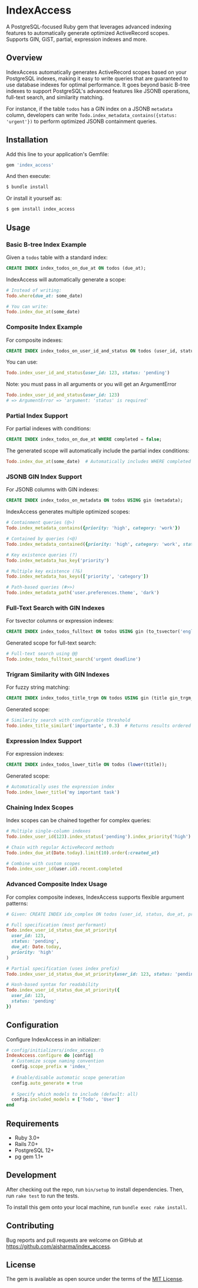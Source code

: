 # IndexAccess

A PostgreSQL-focused Ruby gem that leverages advanced indexing features to automatically generate optimized ActiveRecord scopes. Supports GIN, GiST, partial, expression indexes and more.

## Overview

IndexAccess automatically generates ActiveRecord scopes based on your PostgreSQL indexes, making it easy to write queries that are guaranteed to use database indexes for optimal performance. It goes beyond basic B-tree indexes to support PostgreSQL's advanced features like JSONB operations, full-text search, and similarity matching.

For instance, if the table `todos` has a GIN index on a JSONB `metadata` column, developers can write `Todo.index_metadata_contains({status: 'urgent'})` to perform optimized JSONB containment queries.

## Installation

Add this line to your application's Gemfile:

```ruby
gem 'index_access'
```

And then execute:

```bash
$ bundle install
```

Or install it yourself as:

```bash
$ gem install index_access
```

## Usage

### Basic B-tree Index Example

Given a `todos` table with a standard index:

```sql
CREATE INDEX index_todos_on_due_at ON todos (due_at);
```

IndexAccess will automatically generate a scope:

```ruby
# Instead of writing:
Todo.where(due_at: some_date)

# You can write:
Todo.index_due_at(some_date)
```

### Composite Index Example

For composite indexes:

```sql
CREATE INDEX index_todos_on_user_id_and_status ON todos (user_id, status);
```

You can use:

```ruby
Todo.index_user_id_and_status(user_id: 123, status: 'pending')
```

Note: you must pass in all arguments or you will get an ArgumentError

```ruby
Todo.index_user_id_and_status(user_id: 123)
# => ArgumentError => 'argument: 'status' is required'
````

### Partial Index Support

For partial indexes with conditions:

```sql
CREATE INDEX index_todos_on_due_at WHERE completed = false;
```

The generated scope will automatically include the partial index conditions:

```ruby
Todo.index_due_at(some_date)  # Automatically includes WHERE completed = false
```

### JSONB GIN Index Support

For JSONB columns with GIN indexes:

```sql
CREATE INDEX index_todos_on_metadata ON todos USING gin (metadata);
```

IndexAccess generates multiple optimized scopes:

```ruby
# Containment queries (@>)
Todo.index_metadata_contains({priority: 'high', category: 'work'})

# Contained by queries (<@)  
Todo.index_metadata_contained({priority: 'high', category: 'work', status: 'pending'})

# Key existence queries (?)
Todo.index_metadata_has_key('priority')

# Multiple key existence (?&)
Todo.index_metadata_has_keys(['priority', 'category'])

# Path-based queries (#>>)
Todo.index_metadata_path('user.preferences.theme', 'dark')
```

### Full-Text Search with GIN Indexes

For tsvector columns or expression indexes:

```sql
CREATE INDEX index_todos_fulltext ON todos USING gin (to_tsvector('english', title || ' ' || description));
```

Generated scope for full-text search:

```ruby
# Full-text search using @@
Todo.index_todos_fulltext_search('urgent deadline')
```

### Trigram Similarity with GIN Indexes

For fuzzy string matching:

```sql
CREATE INDEX index_todos_title_trgm ON todos USING gin (title gin_trgm_ops);
```

Generated scope:

```ruby
# Similarity search with configurable threshold
Todo.index_title_similar('importante', 0.3)  # Returns results ordered by similarity
```

### Expression Index Support

For expression indexes:

```sql
CREATE INDEX index_todos_lower_title ON todos (lower(title));
```

Generated scope:

```ruby
# Automatically uses the expression index
Todo.index_lower_title('my important task')
```

### Chaining Index Scopes

Index scopes can be chained together for complex queries:

```ruby
# Multiple single-column indexes
Todo.index_user_id(123).index_status('pending').index_priority('high')

# Chain with regular ActiveRecord methods
Todo.index_due_at(Date.today).limit(10).order(:created_at)

# Combine with custom scopes
Todo.index_user_id(user.id).recent.completed
```

### Advanced Composite Index Usage

For complex composite indexes, IndexAccess supports flexible argument patterns:

```ruby
# Given: CREATE INDEX idx_complex ON todos (user_id, status, due_at, priority)

# Full specification (most performant)
Todo.index_user_id_status_due_at_priority(
  user_id: 123, 
  status: 'pending', 
  due_at: Date.today, 
  priority: 'high'
)

# Partial specification (uses index prefix)
Todo.index_user_id_status_due_at_priority(user_id: 123, status: 'pending')

# Hash-based syntax for readability
Todo.index_user_id_status_due_at_priority({
  user_id: 123,
  status: 'pending'
})
```

## Configuration

Configure IndexAccess in an initializer:

```ruby
# config/initializers/index_access.rb
IndexAccess.configure do |config|
  # Customize scope naming convention
  config.scope_prefix = 'index_'
  
  # Enable/disable automatic scope generation
  config.auto_generate = true
  
  # Specify which models to include (default: all)
  config.included_models = ['Todo', 'User']
end
```

## Requirements

- Ruby 3.0+
- Rails 7.0+  
- PostgreSQL 12+
- pg gem 1.1+

## Development

After checking out the repo, run `bin/setup` to install dependencies. Then, run `rake test` to run the tests.

To install this gem onto your local machine, run `bundle exec rake install`.

## Contributing

Bug reports and pull requests are welcome on GitHub at https://github.com/ajsharma/index_access.

## License

The gem is available as open source under the terms of the [MIT License](https://opensource.org/licenses/MIT).

